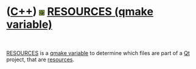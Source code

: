 



 

 

 

 

 

([C++](Cpp.htm)) ![Qt](PicQt.png) [RESOURCES (qmake variable)](CppQmakeResources.htm)
=====================================================================================

 

[RESOURCES](CppQmakeResources.htm) is a [qmake
variable](CppQmakeVariable.htm) to determine which files are part of a
[Qt](CppQt.htm) project, that are [resources](CppResource.htm).

 

 

 

 

 





 



